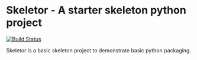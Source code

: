 # Skeletor - A starter skeleton python project
[![Build Status](https://ci.appveyor.com/api/projects/status/github/rdhushyanth/skeletor?branch=master&svg=true)](https://ci.appveyor.com/project/rdhushyanth/skeletor)


Skeletor is a basic skeleton project to demonstrate basic python packaging.
